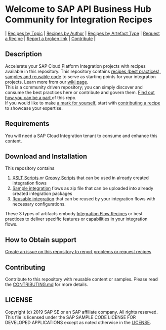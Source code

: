 # Welcome to SAP API Business Hub Community for Integration Recipes
\| [Recipes by Topic](Recipes/readme.md)  \| [Recipes by Author](Recipes/author.md) \| [Recipes by Artefact Type](Recipes/for/readme.md) \| [Request a Recipe](https://github.com/SAP-samples/cloud-integration-flow/issues/new?assignees=&labels=Recipe%20Request&template=recipe-request.md&title=How+to++) \| [Report a broken link](https://github.com/SAP-samples/cloud-integration-flow/issues/new?assignees=&labels=documentation&template=bug_report.md&title=Broken%20Link) \| [Contribute](https://github.com/SAP-samples/apibusinesshub-integration-recipes/blob/master/CONTRIBUTING.md) \|


## Description
Accelerate your SAP Cloud Platform Integration projects with recipes available in this repository. This repository contains [recipes (best practices), samples and reusable code](Recipes) to serve as starting points for your integration projects. Learn more from our [wiki page](https://github.com/SAP-samples/apibusinesshub-integration-recipes/wiki).\
This is a community driven repository; you can simply discover and consume the best practices here or contribute and govern them. [Find out how you can be a part ](https://github.com/SAP-samples/apibusinesshub-integration-recipes/wiki/Things-to-do-on-this-repo) of this repo.\
If you would like to make [a mark for yourself](https://github.com/SAP-samples/apibusinesshub-integration-recipes/blob/master/Recipes/author.md), start with [contributing a recipe](https://github.com/SAP-samples/apibusinesshub-integration-recipes/blob/master/CONTRIBUTING.md) to showcase your expertise.

## Requirements
You will need a SAP Cloud Integration tenant to consume and enhance this content.

## Download and Installation
This repository contains
1. [XSLT Scripts ](Recipes/for/readme.md#xslt-scripts) or [Groovy Scripts](Recipes/for/readme.md#groovy-scripts) that can be used in already created integration flows
2. [Sample integration](Recipes) flows as zip file that can be uploaded into already created integration packages
3. [Reusable integration](Recipes/for/readme.md#reusable-integration-flows) that can be reused by your integration flows with necessary configurations.

These 3 types of artifacts embody  [Integration Flow Recipes](Recipes) or best practices to deliver specific features or capabilities in your integration flows.

## How to Obtain support
[Create an issue on this repository to report problems or request recipes](https://github.com/SAP-samples/cloud-integration-flow/issues/new).
## Contributing
Contribute to this repository with reusable content or samples. Please read the [CONTRIBUTING.md](CONTRIBUTING.md) for more details.
## LICENSE
Copyright (c) 2019 SAP SE or an SAP affiliate company. All rights reserved.
This file is licensed under the SAP SAMPLE CODE LICENSE FOR DEVELOPED APPLICATIONS except as noted otherwise in the [LICENSE](LICENSE).
